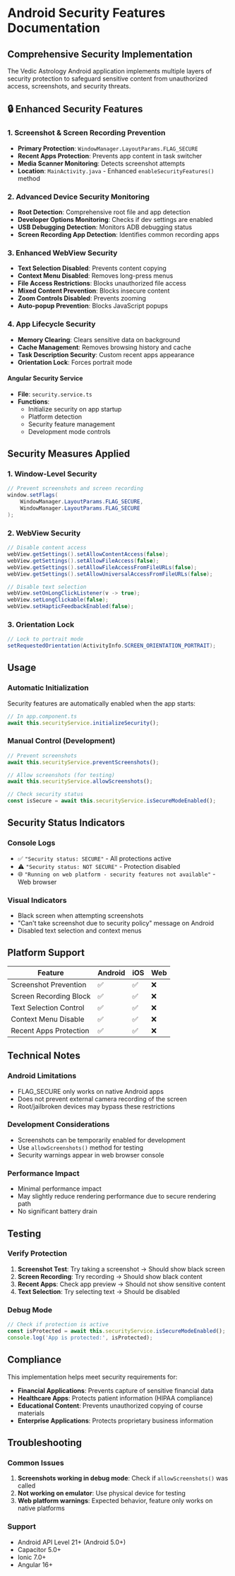 # Android Security Features Documentation

## Comprehensive Security Implementation

The Vedic Astrology Android application implements multiple layers of security protection to safeguard sensitive content from unauthorized access, screenshots, and security threats.

## 🔒 Enhanced Security Features

### 1. Screenshot & Screen Recording Prevention
- **Primary Protection**: `WindowManager.LayoutParams.FLAG_SECURE`
- **Recent Apps Protection**: Prevents app content in task switcher
- **Media Scanner Monitoring**: Detects screenshot attempts
- **Location**: `MainActivity.java` - Enhanced `enableSecurityFeatures()` method

### 2. Advanced Device Security Monitoring
- **Root Detection**: Comprehensive root file and app detection
- **Developer Options Monitoring**: Checks if dev settings are enabled
- **USB Debugging Detection**: Monitors ADB debugging status
- **Screen Recording App Detection**: Identifies common recording apps

### 3. Enhanced WebView Security
- **Text Selection Disabled**: Prevents content copying
- **Context Menu Disabled**: Removes long-press menus
- **File Access Restrictions**: Blocks unauthorized file access
- **Mixed Content Prevention**: Blocks insecure content
- **Zoom Controls Disabled**: Prevents zooming
- **Auto-popup Prevention**: Blocks JavaScript popups

### 4. App Lifecycle Security
- **Memory Clearing**: Clears sensitive data on background
- **Cache Management**: Removes browsing history and cache
- **Task Description Security**: Custom recent apps appearance
- **Orientation Lock**: Forces portrait mode

#### Angular Security Service
- **File**: `security.service.ts`
- **Functions**:
  - Initialize security on app startup
  - Platform detection
  - Security feature management
  - Development mode controls

## Security Measures Applied

### 1. Window-Level Security
```java
// Prevent screenshots and screen recording
window.setFlags(
    WindowManager.LayoutParams.FLAG_SECURE,
    WindowManager.LayoutParams.FLAG_SECURE
);
```

### 2. WebView Security
```java
// Disable content access
webView.getSettings().setAllowContentAccess(false);
webView.getSettings().setAllowFileAccess(false);
webView.getSettings().setAllowFileAccessFromFileURLs(false);
webView.getSettings().setAllowUniversalAccessFromFileURLs(false);

// Disable text selection
webView.setOnLongClickListener(v -> true);
webView.setLongClickable(false);
webView.setHapticFeedbackEnabled(false);
```

### 3. Orientation Lock
```java
// Lock to portrait mode
setRequestedOrientation(ActivityInfo.SCREEN_ORIENTATION_PORTRAIT);
```

## Usage

### Automatic Initialization
Security features are automatically enabled when the app starts:
```typescript
// In app.component.ts
await this.securityService.initializeSecurity();
```

### Manual Control (Development)
```typescript
// Prevent screenshots
await this.securityService.preventScreenshots();

// Allow screenshots (for testing)
await this.securityService.allowScreenshots();

// Check security status
const isSecure = await this.securityService.isSecureModeEnabled();
```

## Security Status Indicators

### Console Logs
- ✅ `"Security status: SECURE"` - All protections active
- ⚠️ `"Security status: NOT SECURE"` - Protection disabled
- 🌐 `"Running on web platform - security features not available"` - Web browser

### Visual Indicators
- Black screen when attempting screenshots
- "Can't take screenshot due to security policy" message on Android
- Disabled text selection and context menus

## Platform Support

| Feature | Android | iOS | Web |
|---------|---------|-----|-----|
| Screenshot Prevention | ✅ | ✅ | ❌ |
| Screen Recording Block | ✅ | ✅ | ❌ |
| Text Selection Control | ✅ | ✅ | ❌ |
| Context Menu Disable | ✅ | ✅ | ❌ |
| Recent Apps Protection | ✅ | ✅ | ❌ |

## Technical Notes

### Android Limitations
- FLAG_SECURE only works on native Android apps
- Does not prevent external camera recording of the screen
- Root/jailbroken devices may bypass these restrictions

### Development Considerations
- Screenshots can be temporarily enabled for development
- Use `allowScreenshots()` method for testing
- Security warnings appear in web browser console

### Performance Impact
- Minimal performance impact
- May slightly reduce rendering performance due to secure rendering path
- No significant battery drain

## Testing

### Verify Protection
1. **Screenshot Test**: Try taking a screenshot → Should show black screen
2. **Screen Recording**: Try recording → Should show black content
3. **Recent Apps**: Check app preview → Should not show sensitive content
4. **Text Selection**: Try selecting text → Should be disabled

### Debug Mode
```typescript
// Check if protection is active
const isProtected = await this.securityService.isSecureModeEnabled();
console.log('App is protected:', isProtected);
```

## Compliance

This implementation helps meet security requirements for:
- **Financial Applications**: Prevents capture of sensitive financial data
- **Healthcare Apps**: Protects patient information (HIPAA compliance)
- **Educational Content**: Prevents unauthorized copying of course materials
- **Enterprise Applications**: Protects proprietary business information

## Troubleshooting

### Common Issues
1. **Screenshots working in debug mode**: Check if `allowScreenshots()` was called
2. **Not working on emulator**: Use physical device for testing
3. **Web platform warnings**: Expected behavior, feature only works on native platforms

### Support
- Android API Level 21+ (Android 5.0+)
- Capacitor 5.0+
- Ionic 7.0+
- Angular 16+
